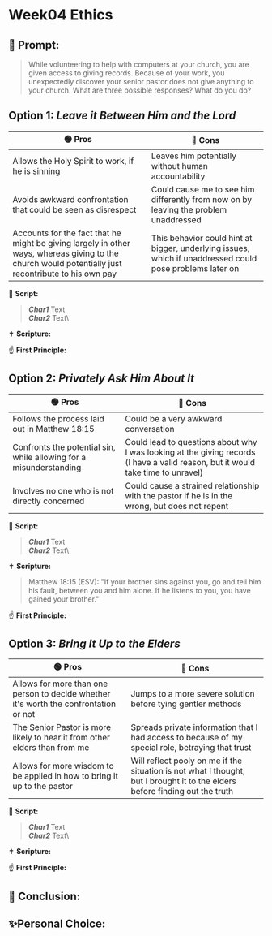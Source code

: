 # Week04 Ethics
## 🤔 Prompt:
> While volunteering to help with computers at your church, you are given access to giving records. Because of your work, you unexpectedly discover your senior pastor does not give anything to your church. What are three possible responses? What do you do?

## Option 1: _Leave it Between Him and the Lord_

| 🟢 Pros      | 🔴 Cons       |
| ------------- | ------------- |
| Allows the Holy Spirit to work, if he is sinning | Leaves him potentially without human accountability |
| Avoids awkward confrontation that could be seen as disrespect | Could cause me to see him differently from now on by leaving the problem unaddressed |
| Accounts for the fact that he might be giving largely in other ways, whereas giving to the church would potentially just recontribute to his own pay | This behavior could hint at bigger, underlying issues, which if unaddressed could pose problems later on |


📜 __Script:__
> ___Char1___ Text\
> ___Char2___ Text\

✝ __Scripture:__
> 

☝ __First Principle:__
> 

## Option 2: _Privately Ask Him About It_

| 🟢 Pros      | 🔴 Cons       |
| ------------- | ------------- |
| Follows the process laid out in Matthew 18:15 | Could be a very awkward conversation |
| Confronts the potential sin, while allowing for a misunderstanding | Could lead to questions about why I was looking at the giving records (I have a valid reason, but it would take time to unravel) |
| Involves no one who is not directly concerned | Could cause a strained relationship with the pastor if he is in the wrong, but does not repent |

📜 __Script:__
> ___Char1___ Text\
> ___Char2___ Text\

✝ __Scripture:__
> Matthew 18:15 (ESV): "If your brother sins against you, go and tell him his fault, between you and him alone. If he listens to you, you have gained your brother."

☝ __First Principle:__
> 

## Option 3: _Bring It Up to the Elders_

| 🟢 Pros      | 🔴 Cons       |
| ------------- | ------------- |
| Allows for more than one person to decide whether it's worth the confrontation or not | Jumps to a more severe solution before tying gentler methods |
| The Senior Pastor is more likely to hear it from other elders than from me | Spreads private information that I had access to because of my special role, betraying that trust |
| Allows for more wisdom to be applied in how to bring it up to the pastor | Will reflect pooly on me if the situation is not what I thought, but I brought it to the elders before finding out the truth |

📜 __Script:__
> ___Char1___ Text\
> ___Char2___ Text\

✝ __Scripture:__
> 

☝ __First Principle:__
> 

## 🏁 Conclusion:
> 

## ✨Personal Choice:
> 